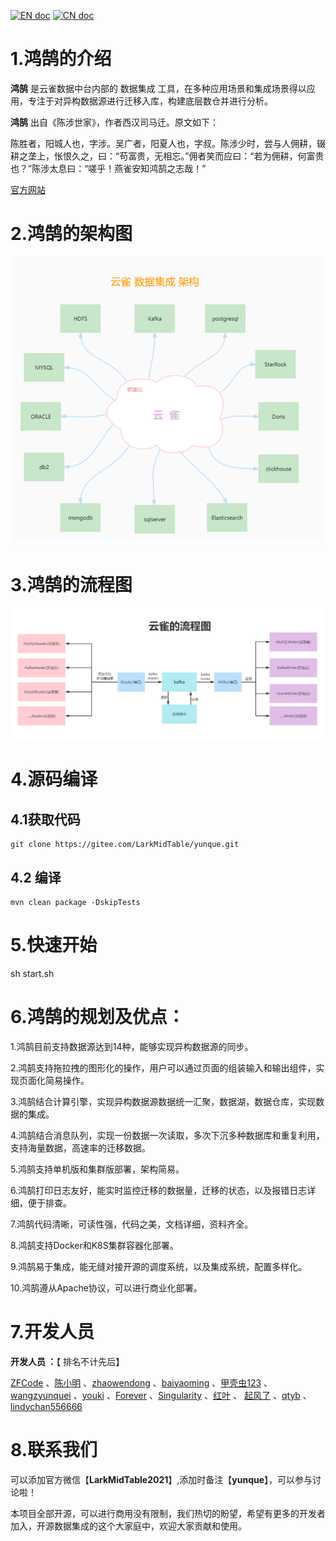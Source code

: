 

[![EN doc](https://img.shields.io/badge/document-English-blue.svg)](README.en.md)
[![CN doc](https://img.shields.io/badge/文档-中文版-blue.svg)](README.md)



# 1.鸿鹄的介绍

**鸿鹄** 是云雀数据中台内部的 数据集成 工具，在多种应用场景和集成场景得以应用，专注于对异构数据源进行迁移入库，构建底层数仓并进行分析。



**鸿鹄** 出自《陈涉世家》，作者西汉司马迁。原文如下：

陈胜者，阳城人也，字涉。吴广者，阳夏人也，字叔。陈涉少时，尝与人佣耕，辍耕之垄上，怅恨久之，曰：“苟富贵，无相忘。”佣者笑而应曰：“若为佣耕，何富贵也？”陈涉太息曰：“嗟乎！燕雀安知鸿鹄之志哉！”



[官方网站](www.larkmidtable.com)



# 2.鸿鹄的架构图

![V1.0的架构图](./picture/a.jpg)



# 3.鸿鹄的流程图

![V1.0的架构图](./picture/b.jpg)



# 4.源码编译

## 4.1获取代码

```
git clone https://gitee.com/LarkMidTable/yunque.git
```

## 4.2 编译

```
mvn clean package -DskipTests
```

# 5.快速开始



sh start.sh



# 6.鸿鹄的规划及优点：

1.鸿鹄目前支持数据源达到14种，能够实现异构数据源的同步。



2.鸿鹄支持拖拉拽的图形化的操作，用户可以通过页面的组装输入和输出组件，实现页面化简易操作。



3.鸿鹄结合计算引擎，实现异构数据源数据统一汇聚，数据湖，数据仓库，实现数据的集成。



4.鸿鹄结合消息队列，实现一份数据一次读取，多次下沉多种数据库和重复利用，支持海量数据，高速率的迁移数据。



5.鸿鹄支持单机版和集群版部署，架构简易。



6.鸿鹄打印日志友好，能实时监控迁移的数据量，迁移的状态，以及报错日志详细，便于排查。



7.鸿鹄代码清晰，可读性强，代码之美，文档详细，资料齐全。



8.鸿鹄支持Docker和K8S集群容器化部署。



9.鸿鹄易于集成，能无缝对接开源的调度系统，以及集成系统，配置多样化。



10.鸿鹄遵从Apache协议，可以进行商业化部署。



# 7.开发人员

**开发人员 ：**【 排名不计先后】

 [ZFCode](https://gitee.com/ZFCode)  、[陈小明](https://gitee.com/cenzhiming) 、[zhaowendong](https://gitee.com/PK_zwd) 、[baiyaoming](https://gitee.com/baiyaoming) 、[甲壳虫123](https://gitee.com/njhuanghua) 、[wangzyunquei](https://gitee.com/wangzyunquei1204) 、[youki](https://gitee.com/coreland_eip) 、[Forever](https://gitee.com/GenBrother) 、[Singularity](https://gitee.com/dangzefei) 、[红叶](https://gitee.com/houstao) 、 [起风了](https://gitee.com/its_windy) 、[qtyb](https://gitee.com/qtyb) 、[lindychan556666](https://gitee.com/chenlin556666) 



# 8.联系我们

可以添加官方微信【**LarkMidTable2021**】,添加时备注【**yunque**】，可以参与讨论啦！



本项目全部开源，可以进行商用没有限制，我们热切的盼望，希望有更多的开发者加入，开源数据集成的这个大家庭中，欢迎大家贡献和使用。

